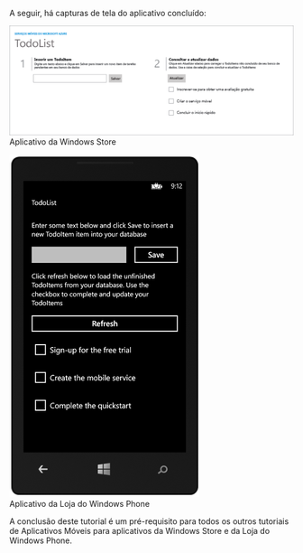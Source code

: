 
A seguir, há capturas de tela do aplicativo concluído:

![](./media/app-service-mobile-windows-universal-get-started/mobile-quickstart-completed.png) <br/>Aplicativo da Windows Store

![](./media/app-service-mobile-windows-universal-get-started/mobile-quickstart-completed-wp8.png) <br/>Aplicativo da Loja do Windows Phone

A conclusão deste tutorial é um pré-requisito para todos os outros tutoriais de Aplicativos Móveis para aplicativos da Windows Store e da Loja do Windows Phone.

<!---HONumber=Nov15_HO1-->